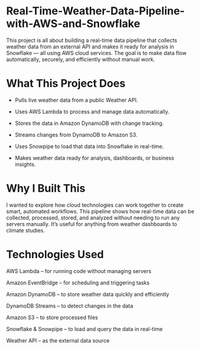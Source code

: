 # Real-Time-Weather-Data-Pipeline-with-AWS-and-Snowflake


This project is all about building a real-time data pipeline that collects weather data from an external API and makes it ready for analysis in Snowflake — all using AWS cloud services. The goal is to make data flow automatically, securely, and efficiently without manual work.


# What This Project Does

- Pulls live weather data from a public Weather API.

- Uses AWS Lambda to process and manage data automatically.

- Stores the data in Amazon DynamoDB with change tracking.

- Streams changes from DynamoDB to Amazon S3.

- Uses Snowpipe to load that data into Snowflake in real-time.

- Makes weather data ready for analysis, dashboards, or business insights.


# Why I Built This

I wanted to explore how cloud technologies can work together to create smart, automated workflows. This pipeline shows how real-time data can be collected, processed, stored, and analyzed without needing to run any servers manually. It’s useful for anything from weather dashboards to climate studies.


# Technologies Used

AWS Lambda – for running code without managing servers

Amazon EventBridge – for scheduling and triggering tasks

Amazon DynamoDB – to store weather data quickly and efficiently

DynamoDB Streams – to detect changes in the data

Amazon S3 – to store processed files

Snowflake & Snowpipe – to load and query the data in real-time

Weather API – as the external data source

